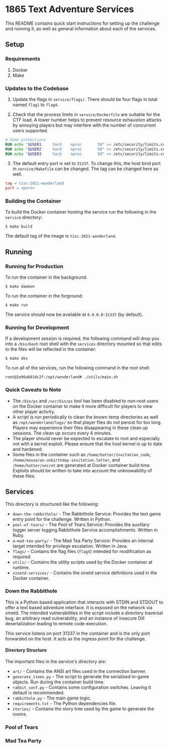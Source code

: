 # 1865 Text Adventure Services

This README contains quick start instructions for setting up the challenge and running it, as well
as general information about each of the services.

## Setup

### Requirements

1. Docker
2. Make

### Updates to the Codebase

1. Update the flags in `service/flags/`. There should be four flags in total named `flag1` to
`flag4`.

2. Check that the process limits in `service/Dockerfile` are suitable for the CTF load. A lower
   number helps to prevent resource exhaustion attacks by annoying players but may interfere with
   the number of concurrent users supported.

```dockerfile
# Some protections
RUN echo "$USER1     hard    nproc       50" >> /etc/security/limits.conf
RUN echo "$USER2     hard    nproc       50" >> /etc/security/limits.conf
RUN echo "$USER3     hard    nproc       50" >> /etc/security/limits.conf
```

3. The default entry port is set to `31337`. To change this, the host bind port in
`service/Makefile` can be changed. The tag can be changed here as well.

```makefile
tag = tisc-2021-wonderland
port = <port>
```

### Building the Container

To build the Docker container hosting the service run the following in the `service` directory:

```shell
$ make build
```

The default tag of the image is `tisc-2021-wonderland`.

## Running

### Running for Production

To run the container in the background.

```shell
$ make daemon
```

To run the container in the forground:

```shell
$ make run
```

The service should now be available at `0.0.0.0:31337` (by default).

### Running for Development

If a development session is required, the following command will drop you into a `/bin/bash` root
shell with the `services` directory mounted so that edits to the files will be reflected in the
container:

```shell
$ make dev
```

To run all of the services, run the following command in the root shell:

```shell
root@1e96ab81dc2f:/opt/wonderland# ./utils/main.sh
```

### Quick Caveats to Note

* The `/bin/ps` and `/usr/bin/ps` tool has been disabled to non-root users on the Docker container
    to make it more difficult for players to view other player activity.
* A script is run periodically to clean the known temp directories as well as
    `/opt/wonderland/logs/` so that player files do not persist for too long. Players may experience
    their files disappearing in these clean up sessions. The clean up occurs every 4 minutes.
* The player should never be expected to escalate to root and especially not with a kernel exploit.
    Please ensure that the host kernel is up to date and hardened.
* Some files in the container such as `/home/hatter/invitation_code`,
    `/home/mouse/an-unbirthday-invitation.letter`, and `/home/hatter/secret` are generated at Docker
    container build time. Exploits should be written to take into account the unknowability of these
    files.

## Services

This directory is structured like the following:

* `down-the-rabbithole/` - The Rabbithole Service: Provides the text game entry point for the
    challenge. Written in Python.
* `pool-of-tears/` - The Pool of Tears Service: Provides the auxillary logger server logging
    Rabbithole Service accomplishments. Written in Ruby.
* `a-mad-tea-party/` - The Mad Tea Party Service: Provides an internal target intended for privilege
    escalation. Written in Java.
* `flags/` - Contains the flag files (`flagX`) intended for modification as required.
* `utils/` - Contains the utility scripts used by the Docker container at runtime.
* `xinetd-services/` - Contains the xinetd service definitions used in the Docker container.

### Down the Rabbithole

This is a Python based application that interacts with STDIN and STDOUT to offer a text based
adventure interface. It is exposed on the network via xinetd. The intended vulnerabilities in the
script include a directory traversal bug, an arbitrary read vulnerability, and an instance of
insecure Dill deserialization leading to remote code execution.

This service listens on port 31337 in the container and is the only port forwarded on the host. It
acts as the ingress point for the challenge.

#### Directory Structure

The important files in the service's directory are:

* `art/` - Contains the ANSI art files used in the connection banner.
* `generate_items.py` - The script to generate the serialized in-game objects. Run during the
    container build time.
* `rabbit_conf.py` - Contains some configuration switches. Leaving it default is recommended.
* `rabbithole.py` - The main game logic.
* `requirements.txt` - The Python dependencies file.
* `stories/` - Contains the story tree used by the game to generate the rooms.

### Pool of Tears


### Mad Tea Party
